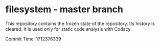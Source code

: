 # filesystem - master branch

This repository contains the frozen state of the repository.
Its history is cleared. It is used only for static code
analysis with Codacy.

Commit Time: 1712376339
